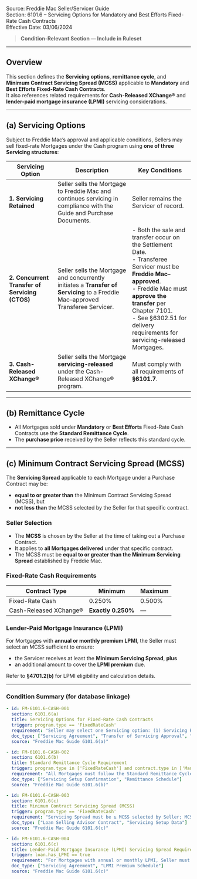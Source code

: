 Source: Freddie Mac Seller/Servicer Guide  
Section: 6101.6 – Servicing Options for Mandatory and Best Efforts Fixed-Rate Cash Contracts  
Effective Date: 03/06/2024  

> **Condition-Relevant Section — Include in Ruleset**

---

## Overview
This section defines the **Servicing options**, **remittance cycle**, and **Minimum Contract Servicing Spread (MCSS)** applicable to **Mandatory** and **Best Efforts Fixed-Rate Cash Contracts**.  
It also references related requirements for **Cash-Released XChange®** and **lender-paid mortgage insurance (LPMI)** servicing considerations.

---

## (a) Servicing Options

Subject to Freddie Mac’s approval and applicable conditions, Sellers may sell fixed-rate Mortgages under the Cash program using **one of three Servicing structures**:

| Servicing Option | Description | Key Conditions |
|------------------|-------------|----------------|
| **1. Servicing Retained** | Seller sells the Mortgage to Freddie Mac and continues servicing in compliance with the Guide and Purchase Documents. | Seller remains the Servicer of record. |
| **2. Concurrent Transfer of Servicing (CTOS)** | Seller sells the Mortgage and concurrently initiates a **Transfer of Servicing** to a Freddie Mac–approved Transferee Servicer. | - Both the sale and transfer occur on the Settlement Date.<br>- Transferee Servicer must be **Freddie Mac–approved**.<br>- Freddie Mac must **approve the transfer** per Chapter 7101.<br>- See §6302.51 for delivery requirements for servicing-released Mortgages. |
| **3. Cash-Released XChange®** | Seller sells the Mortgage **servicing-released** under the Cash-Released XChange® program. | Must comply with all requirements of **§6101.7**. |

---

## (b) Remittance Cycle

- All Mortgages sold under **Mandatory** or **Best Efforts** Fixed-Rate Cash Contracts use the **Standard Remittance Cycle**.  
- The **purchase price** received by the Seller reflects this standard cycle.

---

## (c) Minimum Contract Servicing Spread (MCSS)

The **Servicing Spread** applicable to each Mortgage under a Purchase Contract may be:
- **equal to or greater than** the Minimum Contract Servicing Spread (MCSS), but  
- **not less than** the MCSS selected by the Seller for that specific contract.

### Seller Selection
- The **MCSS** is chosen by the Seller at the time of taking out a Purchase Contract.  
- It applies to **all Mortgages delivered** under that specific contract.  
- The MCSS must be **equal to or greater than the Minimum Servicing Spread** established by Freddie Mac.

### Fixed-Rate Cash Requirements
| Contract Type | Minimum | Maximum |
|----------------|----------|----------|
| Fixed-Rate Cash | 0.250% | 0.500% |
| Cash-Released XChange® | **Exactly 0.250%** | — |

### Lender-Paid Mortgage Insurance (LPMI)
For Mortgages with **annual or monthly premium LPMI**, the Seller must select an MCSS sufficient to ensure:
- the Servicer receives at least the **Minimum Servicing Spread**, **plus**
- an additional amount to cover the **LPMI premium** due.  

Refer to **§4701.2(b)** for LPMI eligibility and calculation details.

---

### Condition Summary (for database linkage)
```yaml
- id: FM-6101.6-CASH-001
  section: 6101.6(a)
  title: Servicing Options for Fixed-Rate Cash Contracts
  trigger: program.type == 'FixedRateCash'
  requirement: "Seller may select one Servicing option: (1) Servicing Retained, (2) Concurrent Transfer of Servicing (must be Freddie Mac–approved and concurrent with sale), or (3) Cash-Released XChange per §6101.7."
  doc_type: ["Servicing Agreement", "Transfer of Servicing Approval", "Purchase Contract Confirmation"]
  source: "Freddie Mac Guide 6101.6(a)"

- id: FM-6101.6-CASH-002
  section: 6101.6(b)
  title: Standard Remittance Cycle Requirement
  trigger: program.type in ['FixedRateCash'] and contract.type in ['Mandatory', 'BestEfforts']
  requirement: "All Mortgages must follow the Standard Remittance Cycle; purchase price reflects this remittance cycle."
  doc_type: ["Servicing Setup Confirmation", "Remittance Schedule"]
  source: "Freddie Mac Guide 6101.6(b)"

- id: FM-6101.6-CASH-003
  section: 6101.6(c)
  title: Minimum Contract Servicing Spread (MCSS)
  trigger: program.type == 'FixedRateCash'
  requirement: "Servicing Spread must be ≥ MCSS selected by Seller; MCSS must be ≥ Minimum Servicing Spread. For Fixed-Rate Cash: 0.250–0.500%; for Cash-Released XChange: 0.250% fixed."
  doc_type: ["Loan Selling Advisor Contract", "Servicing Setup Data"]
  source: "Freddie Mac Guide 6101.6(c)"

- id: FM-6101.6-CASH-004
  section: 6101.6(c)
  title: Lender-Paid Mortgage Insurance (LPMI) Servicing Spread Requirement
  trigger: loan.has_LPMI == true
  requirement: "For Mortgages with annual or monthly LPMI, Seller must select MCSS sufficient to ensure Servicer receives Minimum Servicing Spread plus amount needed to pay LPMI premium."
  doc_type: ["Servicing Agreement", "LPMI Premium Schedule"]
  source: "Freddie Mac Guide 6101.6(c)"
